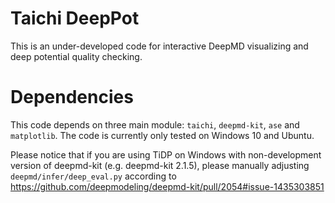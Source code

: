 # Taichi DeepPot

This is an under-developed code for interactive DeepMD visualizing and deep potential quality checking.

# Dependencies

This code depends on three main module: `taichi`, `deepmd-kit`, `ase` and `matplotlib`. The code is currently only tested on Windows 10 and Ubuntu.

Please notice that if you are using TiDP on Windows with non-development version of deepmd-kit (e.g. deepmd-kit 2.1.5), please manually adjusting `deepmd/infer/deep_eval.py` according to https://github.com/deepmodeling/deepmd-kit/pull/2054#issue-1435303851
